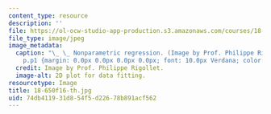 ```yaml
---
content_type: resource
description: ''
file: https://ol-ocw-studio-app-production.s3.amazonaws.com/courses/18-650-statistics-for-applications-fall-2016/74db411931d854f5d22678b891acf562_18-650f16-th.jpg
file_type: image/jpeg
image_metadata:
  caption: "\_ \_ Nonparametric regression. (Image by Prof. Philippe Rigollet.)\n\n\
    p.p1 {margin: 0.0px 0.0px 0.0px 0.0px; font: 10.0px Verdana; color: #2d2d2d}"
  credit: Image by Prof. Philippe Rigollet.
  image-alt: 2D plot for data fitting.
resourcetype: Image
title: 18-650f16-th.jpg
uid: 74db4119-31d8-54f5-d226-78b891acf562
---
```

